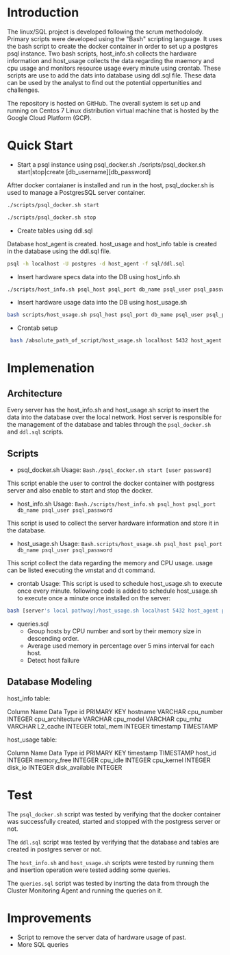 
# Introduction

The linux/SQL project is developed following the scrum methodolody. Primary scripts were developed using the "Bash" scripting language. It uses the bash script to 
create the docker container in order to set up a postgres psql instance. Two bash scripts, host_info.sh collects the hardware information and host_usage collects the
data regarding the maemory and cpu usage and monitors resource usage every minute using crontab. These scripts are use to add the dats into database using ddl.sql file.
These data can be used by the analyst to find out the potential oppertunities and challenges.

The repository is hosted on GitHub. The overall system is set up and running on Centos 7 Linux distribution virtual machine that is hosted by the Google Cloud 
Platform (GCP).

# Quick Start
 
- Start a psql instance using psql_docker.sh
./scripts/psql_docker.sh start|stop|create [db_username][db_password]

Aftter docker contaianer is installed and run in the host, psql_docker.sh is used to manage a PostgresSQL server container.

```Bash
./scripts/psql_docker.sh start 

./scripts/psql_docker.sh stop
```
- Create tables using ddl.sql

Database host_agent is created. host_usage and host_info table is created in the database using the ddl.sql file.
```Bash
psql -h localhost -U postgres -d host_agent -f sql/ddl.sql 
```
- Insert hardware specs data into the DB using host_info.sh
```Bash
./scripts/host_info.sh psql_host psql_port db_name psql_user psql_password
```
- Insert hardware usage data into the DB using host_usage.sh
```Bash
bash scripts/host_usage.sh psql_host psql_port db_name psql_user psql_password
```
- Crontab setup
```Bash
 bash /absolute_path_of_script/host_usage.sh localhost 5432 host_agent postgres password > /tmp/host_usage.log
```

# Implemenation

## Architecture
Every server has the host_info.sh and host_usage.sh script to insert the data into the database over the local network. Host server is responsible for the management of the database and tables through the `psql_docker.sh` and `ddl.sql` scripts. 


## Scripts
- psql_docker.sh
Usage: ```Bash./psql_docker.sh start [user password]```

This script enable the user to control the docker container with postgress server and also enable to start and stop the docker.

- host_info.sh
Usage: ```Bash./scripts/host_info.sh psql_host psql_port db_name psql_user psql_password```

This script is used to collect the server hardware information and store it in the database. 

- host_usage.sh
Usage: ```Bash.scripts/host_usage.sh psql_host psql_port db_name psql_user psql_password```

This script collect the data regarding the memory and CPU usage. usage can be listed executing the vmstat and dt command.

- crontab
Usage: This script is used to schedule host_usage.sh to execute once every minute. 
following code is added to schedule host_usage.sh to execute once a minute once installed on the server:
```Bash
bash [server's local pathway]/host_usage.sh localhost 5432 host_agent postgres password > /tmp/host_usage.log
```
- queries.sql
    - Group hosts by CPU number and sort by their memory size in descending order.
    - Average used memory in percentage over 5 mins interval for each host.
    - Detect host failure


## Database Modeling

host_info table:

Column Name	            Data Type
id	                    PRIMARY KEY
hostname	              VARCHAR
cpu_number	            INTEGER
cpu_architecture	      VARCHAR
cpu_model	              VARCHAR
cpu_mhz	                VARCHAR
L2_cache	              INTEGER
total_mem	              INTEGER
timestamp	              TIMESTAMP

host_usage table:

Column Name	            Data Type
id	                    PRIMARY KEY
timestamp	              TIMESTAMP 
host_id	                INTEGER 
memory_free	            INTEGER
cpu_idle	              INTEGER
cpu_kernel	            INTEGER
disk_io	                INTEGER
disk_available	        INTEGER

# Test

The `psql_docker.sh` script was tested by verifying that the docker container was successfully created, started and stopped with the postgress server or not.

The `ddl.sql` script was tested by verifying that the database and tables are created in postgres server or not.

The `host_info.sh` and `host_usage.sh` scripts were tested by running them and insertion operation were tested adding some queries.

The `queries.sql` script was tested by insrting the data from through the Cluster Monitoring Agent and running the queries on it.

# Improvements
- Script to remove the server data of hardware usage of past.
- More SQL queries 



